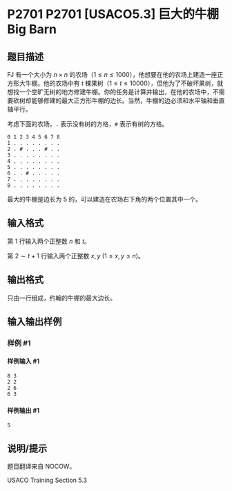 # P2701 P2701 [USACO5.3] 巨大的牛棚 Big Barn

## 题目描述

FJ 有一个大小为 $n\times n$ 的农场（$1\le n\le 1000$），他想要在他的农场上建造一座正方形大牛棚。他的农场中有 $t$ 棵果树（$1\le t\le10000$），但他为了不破坏果树，就想找一个空旷无树的地方修建牛棚。你的任务是计算并输出，在他的农场中，不需要砍树却能够修建的最大正方形牛棚的边长。当然，牛棚的边必须和水平轴和垂直轴平行。

考虑下面的农场，`.` 表示没有树的方格，`#` 表示有树的方格。
```plain
0 1 2 3 4 5 6 7 8
1 . . . . . . . .
2 . # . . . # . .
3 . . . . . . . .
4 . . . . . . . .
5 . . . . . . . .
6 . . # . . . . .
7 . . . . . . . .
8 . . . . . . . .
```
最大的牛棚是边长为 $5$ 的，可以建造在农场右下角的两个位置其中一个。

## 输入格式

第 $1$ 行输入两个正整数 $n$ 和 $t$。

第 $2\sim t+1$ 行输入两个正整数 $x,y\ (1\le x,y\le n)$。

## 输出格式

只由一行组成，约翰的牛棚的最大边长。

## 输入输出样例

### 样例 #1

#### 样例输入 #1

```
8 3
2 2
2 6
6 3
```

#### 样例输出 #1

```
5
```

## 说明/提示

题目翻译来自 NOCOW。

USACO Training Section 5.3
